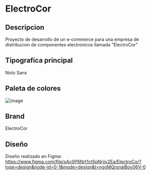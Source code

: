 # ElectroCor
## Descripcion
Proyecto de desarrollo de un e-commerce para una empresa de distribucion de componentes electronicos llamada "ElectroCor"
## Tipografica principal 
Noto Sans
## Paleta de colores
![image](https://github.com/wandamol1405/WandaMolina-ElectroCor/assets/128328090/25214e78-1a5a-4da2-b2c4-4dcc6036f146)

## Brand
ElectroCor 
## Diseño
Diseño realizado en Figma: https://www.figma.com/file/sAc0P6Nrt1ctSpNrjjv2Ea/ElectroCor?type=design&node-id=0-1&mode=design&t=ngoMQrsnalBoy06V-0


